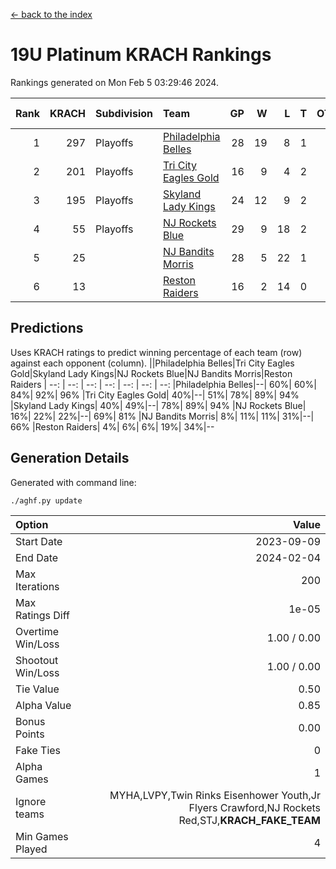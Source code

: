 [<- back to the index](readme.md)
# 19U Platinum KRACH Rankings
Rankings generated on Mon Feb  5 03:29:46 2024.

Rank|KRACH|Subdivision|Team|GP|W|L|T|OTW|OTL|SoS|Exp Wins|Win Diff
---:|---:|:---|:---|---:|---:|---:|---:|---:|---:|---:|---:|---:
1|297|Playoffs|[Philadelphia Belles](https://gamesheetstats.com/seasons/3663/teams/140864/schedule)|28|19|8|1|0|0|373|20.4|0.0
2|201|Playoffs|[Tri City Eagles Gold](https://gamesheetstats.com/seasons/3663/teams/140869/schedule)|16|9|4|2|0|1|143|10.9|0.0
3|195|Playoffs|[Skyland Lady Kings](https://gamesheetstats.com/seasons/3663/teams/140865/schedule)|24|12|9|2|1|0|319|14.9|0.0
4|55|Playoffs|[NJ Rockets Blue](https://gamesheetstats.com/seasons/3663/teams/140867/schedule)|29|9|18|2|0|0|583|10.9|0.0
5|25||[NJ Bandits Morris](https://gamesheetstats.com/seasons/3663/teams/140866/schedule)|28|5|22|1|0|0|608|6.4|0.0
6|13||[Reston Raiders](https://gamesheetstats.com/seasons/3663/teams/140868/schedule)|16|2|14|0|0|0|521|2.9|0.0

## Predictions
Uses KRACH ratings to predict winning percentage of each team (row) against each opponent (column).
||Philadelphia Belles|Tri City Eagles Gold|Skyland Lady Kings|NJ Rockets Blue|NJ Bandits Morris|Reston Raiders
| --: | --: | --: | --: | --: | --: | --: 
|Philadelphia Belles|--| 60%| 60%| 84%| 92%| 96%
|Tri City Eagles Gold| 40%|--| 51%| 78%| 89%| 94%
|Skyland Lady Kings| 40%| 49%|--| 78%| 89%| 94%
|NJ Rockets Blue| 16%| 22%| 22%|--| 69%| 81%
|NJ Bandits Morris|  8%| 11%| 11%| 31%|--| 66%
|Reston Raiders|  4%|  6%|  6%| 19%| 34%|--

## Generation Details

Generated with command line:
```
./aghf.py update
```

| Option | Value |
| :----- | ----: |
| Start Date | 2023-09-09 |
| End Date | 2024-02-04 |
| Max Iterations | 200 |
| Max Ratings Diff | 1e-05 |
| Overtime Win/Loss | 1.00 / 0.00 |
| Shootout Win/Loss | 1.00 / 0.00 |
| Tie Value | 0.50 |
| Alpha Value | 0.85 |
| Bonus Points | 0.00 |
| Fake Ties | 0 |
| Alpha Games | 1 |
| Ignore teams | MYHA,LVPY,Twin Rinks Eisenhower Youth,Jr Flyers Crawford,NJ Rockets Red,STJ,__KRACH_FAKE_TEAM__ |
| Min Games Played | 4 |

